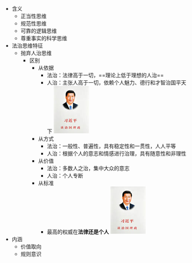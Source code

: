 - 含义
	- 正当性思维
	- 规范性思维
	- 可靠的逻辑思维
	- 尊重事实的科学思维
- 法治思维特征
	- 抛弃人治思维
		- 区别
			- 从依据
				- 法治：法律高于一切，==理论上低于理想的人治==
				- 人治：主张人高于一切，依赖个人魅力、德行和才智治国平天下
				  ![image.png](../assets/image_1630931750785_0.png)
			- 从方式
				- 法治：一般性、普遍性，具有稳定性和一贯性，人人平等
				- 人治：根据个人的意志和情感进行治理，具有随意性和非理性
			- 从价值
				- 法治：多数人之治，集中大众的意志
				- 人治：个人专断
			- 从标准
				- 最高的权威在**法律还是个人**
				  ![image.png](../assets/image_1630931750785_0.png)
- 内涵
	- 价值取向
	- 规则意识